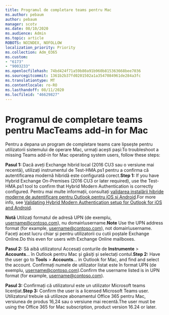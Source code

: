```yaml
---
title: Programul de completare teams pentru Mac
ms.author: pebaum
author: pebaum
manager: scotv
ms.date: 08/10/2020
ms.audience: Admin
ms.topic: article
ROBOTS: NOINDEX, NOFOLLOW
localization_priority: Priority
ms.collection: Adm_O365
ms.custom:
- "6173"
- "9003233"
ms.openlocfilehash: 74bd424f71a59b80a91b960b815363668bee7036
ms.sourcegitcommit: 1361b2b37fd0201502a1a3547084961de284a3fc
ms.translationtype: MT
ms.contentlocale: ro-RO
ms.lasthandoff: 08/11/2020
ms.locfileid: "46629827"
---
```

# <a name="teams-add-in-for-mac"></a><span data-ttu-id="cb2d3-102">Programul de completare teams pentru Mac</span><span class="sxs-lookup"><span data-stu-id="cb2d3-102">Teams add-in for Mac</span></span>

<span data-ttu-id="cb2d3-103">Pentru a depana un program de completare teams care lipsește pentru utilizatorii sistemului de operare Mac, urmați acești pași:</span><span class="sxs-lookup"><span data-stu-id="cb2d3-103">To troubleshoot a missing Teams add-in for Mac operating system users, follow these steps:</span></span>

<span data-ttu-id="cb2d3-104">**Pasul 1:** Dacă aveți Exchange hibrid local (2016 CU3 sau o versiune mai recentă), utilizați instrumentul de Test-HMA.ps1 pentru a confirma că autentificarea modernă hibridă este configurată corect.</span><span class="sxs-lookup"><span data-stu-id="cb2d3-104">**Step 1:** If you have Hybrid Exchange On-Premises (2016 CU3 or later required), use the Test-HMA.ps1 tool to confirm that Hybrid Modern Authentication is correctly configured.</span></span> <span data-ttu-id="cb2d3-105">Pentru mai multe informații, consultați [validarea instalării hibride moderne de autentificare pentru Outlook pentru iOS și Android](https://aka.ms/AA980zq).</span><span class="sxs-lookup"><span data-stu-id="cb2d3-105">For more info, see [Validating Hybrid Modern Authentication setup for Outlook for iOS and Android](https://aka.ms/AA980zq).</span></span>  

<span data-ttu-id="cb2d3-106">**Notă** Utilizați formatul de adresă UPN (de exemplu, [username@contoso.com](mailto:username@contoso.com)), nu domain\username.</span><span class="sxs-lookup"><span data-stu-id="cb2d3-106">**Note** Use the UPN address format (for example, [username@contoso.com](mailto:username@contoso.com)), not domain\username.</span></span> <span data-ttu-id="cb2d3-107">Faceți acest lucru chiar și pentru utilizatorii cu cutii poștale Exchange Online.</span><span class="sxs-lookup"><span data-stu-id="cb2d3-107">Do this even for users with Exchange Online mailboxes.</span></span>

<span data-ttu-id="cb2d3-108">**Pasul 2:** Să aibă utilizatorul Accesați conturile de **Instrumente**  >  **Accounts**... în Outlook pentru Mac și găsiți și selectați contul.</span><span class="sxs-lookup"><span data-stu-id="cb2d3-108">**Step 2:** Have the user go to **Tools** > **Accounts**... in Outlook for Mac, and find and select the account.</span></span> <span data-ttu-id="cb2d3-109">Confirmați numele de utilizator listat este în format UPN (de exemplu, [username@contoso.com](mailto:username@contoso.com)).</span><span class="sxs-lookup"><span data-stu-id="cb2d3-109">Confirm the username listed is in UPN format (for example, [username@contoso.com](mailto:username@contoso.com)).</span></span>

<span data-ttu-id="cb2d3-110">**Pasul 3:** Confirmați că utilizatorul este un utilizator Microsoft teams licențiat.</span><span class="sxs-lookup"><span data-stu-id="cb2d3-110">**Step 3:** Confirm the user is a licensed Microsoft Teams user.</span></span> <span data-ttu-id="cb2d3-111">Utilizatorul trebuie să utilizeze abonamentul Office 365 pentru Mac, versiunea de produs 16,24 sau o versiune mai recentă.</span><span class="sxs-lookup"><span data-stu-id="cb2d3-111">The user must be using the Office 365 for Mac subscription, product version 16.24 or later.</span></span>